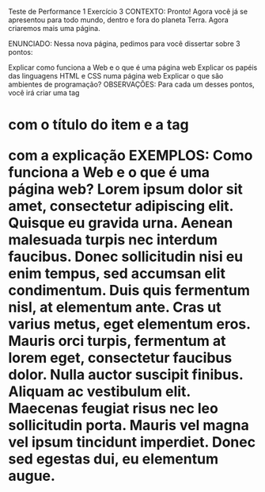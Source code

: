 Teste de Performance 1
Exercício 3
CONTEXTO:
Pronto! Agora você já se apresentou para todo mundo, dentro e fora do planeta Terra. Agora criaremos mais uma página.

ENUNCIADO:
Nessa nova página, pedimos para você dissertar sobre 3 pontos:

Explicar como funciona a Web e o que é uma página web
Explicar os papéis das linguagens HTML e CSS numa página web
Explicar o que são ambientes de programação?
OBSERVAÇÕES:
Para cada um desses pontos, você irá criar uma tag <h1> com o título do item e a tag <p> com a explicação
EXEMPLOS:
Como funciona a Web e o que é uma página web?
Lorem ipsum dolor sit amet, consectetur adipiscing elit. Quisque eu gravida urna. Aenean malesuada turpis nec interdum faucibus. Donec sollicitudin nisi eu enim tempus, sed accumsan elit condimentum. Duis quis fermentum nisl, at elementum ante. Cras ut varius metus, eget elementum eros. Mauris orci turpis, fermentum at lorem eget, consectetur faucibus dolor. Nulla auctor suscipit finibus. Aliquam ac vestibulum elit. Maecenas feugiat risus nec leo sollicitudin porta. Mauris vel magna vel ipsum tincidunt imperdiet. Donec sed egestas dui, eu elementum augue.
